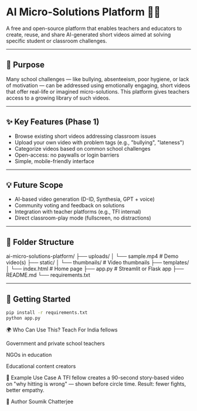 # AI Micro-Solutions Platform 🎥🧠

A free and open-source platform that enables teachers and educators to create, reuse, and share AI-generated short videos aimed at solving specific student or classroom challenges.

---

## 🎯 Purpose

Many school challenges — like bullying, absenteeism, poor hygiene, or lack of motivation — can be addressed using emotionally engaging, short videos that offer real-life or imagined micro-solutions. This platform gives teachers access to a growing library of such videos.

---

## ✨ Key Features (Phase 1)

- Browse existing short videos addressing classroom issues
- Upload your own video with problem tags (e.g., "bullying", "lateness")
- Categorize videos based on common school challenges
- Open-access: no paywalls or login barriers
- Simple, mobile-friendly interface

---

## 💡 Future Scope

- AI-based video generation (D-ID, Synthesia, GPT + voice)
- Community voting and feedback on solutions
- Integration with teacher platforms (e.g., TFI internal)
- Direct classroom-play mode (fullscreen, no distractions)

---

## 📁 Folder Structure

ai-micro-solutions-platform/
├── uploads/
│ └── sample.mp4 # Demo video(s)
├── static/
│ └── thumbnails/ # Video thumbnails
├── templates/
│ └── index.html # Home page
├── app.py # Streamlit or Flask app
├── README.md
└── requirements.txt

---

## 🚀 Getting Started

```bash
pip install -r requirements.txt
python app.py
```

🌍 Who Can Use This?
Teach For India fellows

Government and private school teachers

NGOs in education

Educational content creators

🧠 Example Use Case
A TFI fellow creates a 90-second story-based video on "why hitting is wrong" — shown before circle time. Result: fewer fights, better empathy.

👤 Author
Soumik Chatterjee
